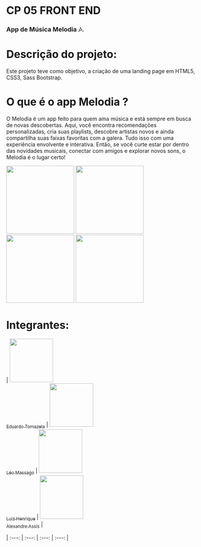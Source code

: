 # CP 05 FRONT END
<h3>
    App de Música Melodia 🎶.
</h3>


# Descrição do projeto:
Este projeto teve como objetivo, a criação de uma landing page em HTML5, CSS3, Sass Bootstrap.

# O que é o app Melodia ?
O Melodia é um app feito para quem ama música e está sempre em busca de novas descobertas. Aqui, você encontra recomendações personalizadas, cria suas playlists, descobre artistas novos e ainda compartilha suas faixas favoritas com a galera. Tudo isso com uma experiência envolvente e interativa. Então, se você curte estar por dentro das novidades musicais, conectar com amigos e explorar novos sons, o Melodia é o lugar certo!



<div display="flex">
    <img height="180em" src="https://cdn.jsdelivr.net/gh/devicons/devicon@latest/icons/sass/sass-original.svg" />
    <img height="180em" src="https://cdn.jsdelivr.net/gh/devicons/devicon@latest/icons/html5/html5-original.svg" />
    <img height="180em" src="https://cdn.jsdelivr.net/gh/devicons/devicon@latest/icons/css3/css3-original.svg" />
    <img height="180em" src="https://cdn.jsdelivr.net/gh/devicons/devicon@latest/icons/bootstrap/bootstrap-original.svg" />
</div>

<h1>
    Integrantes:
</h1>

| [<img loading="lazy" src="https://avatars.githubusercontent.com/u/161898042?v=4" width=115><br><sub>Eduardo Tomazela</sub>](https://github.com/du-ntomazela) |  [<img loading="lazy" src="https://avatars.githubusercontent.com/u/101646035?v=4" width=115><br><sub>Léo Massago</sub>](https://github.com/LeoMasago) |  [<img loading="lazy" src="https://avatars.githubusercontent.com/u/162758896?v=4" width=115><br><sub>Luiz Henrique</sub>](https://github.com/LhenriqueTech) | [<img loading="lazy" src="https://avatars.githubusercontent.com/u/121182276?v=4" width=115><br><sub>Alexandre Assis</sub>](https://github.com/ale-assis) |

| :---: | :---: | :---: | :---: | 

